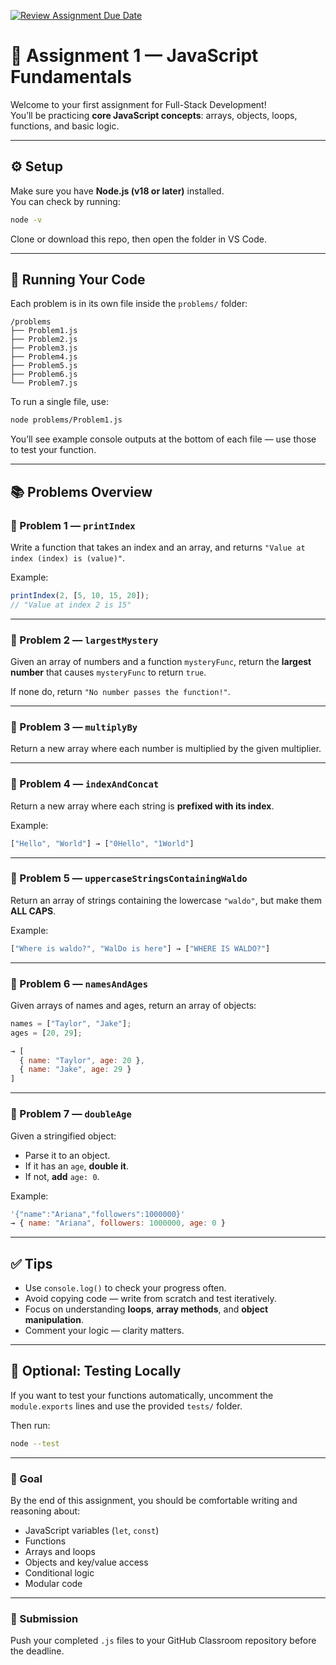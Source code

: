 [![Review Assignment Due Date](https://classroom.github.com/assets/deadline-readme-button-22041afd0340ce965d47ae6ef1cefeee28c7c493a6346c4f15d667ab976d596c.svg)](https://classroom.github.com/a/WCTQlTRG)

# 🧠 Assignment 1 — JavaScript Fundamentals

Welcome to your first assignment for Full-Stack Development!  
You’ll be practicing **core JavaScript concepts**: arrays, objects, loops, functions, and basic logic.

---

## ⚙️ Setup

Make sure you have **Node.js (v18 or later)** installed.  
You can check by running:

```bash
node -v
````

Clone or download this repo, then open the folder in VS Code.

---

## 🚀 Running Your Code

Each problem is in its own file inside the `problems/` folder:

```
/problems
├── Problem1.js
├── Problem2.js
├── Problem3.js
├── Problem4.js
├── Problem5.js
├── Problem6.js
└── Problem7.js
```

To run a single file, use:

```bash
node problems/Problem1.js
```

You’ll see example console outputs at the bottom of each file — use those to test your function.

---

## 📚 Problems Overview

### 🧩 Problem 1 — `printIndex`

Write a function that takes an index and an array, and returns
`"Value at index (index) is (value)"`.

Example:

```js
printIndex(2, [5, 10, 15, 20]);
// "Value at index 2 is 15"
```

---

### 🧩 Problem 2 — `largestMystery`

Given an array of numbers and a function `mysteryFunc`,
return the **largest number** that causes `mysteryFunc` to return `true`.

If none do, return `"No number passes the function!"`.

---

### 🧩 Problem 3 — `multiplyBy`

Return a new array where each number is multiplied by the given multiplier.

---

### 🧩 Problem 4 — `indexAndConcat`

Return a new array where each string is **prefixed with its index**.

Example:

```js
["Hello", "World"] → ["0Hello", "1World"]
```

---

### 🧩 Problem 5 — `uppercaseStringsContainingWaldo`

Return an array of strings containing the lowercase `"waldo"`,
but make them **ALL CAPS**.

Example:

```js
["Where is waldo?", "WalDo is here"] → ["WHERE IS WALDO?"]
```

---

### 🧩 Problem 6 — `namesAndAges`

Given arrays of names and ages, return an array of objects:

```js
names = ["Taylor", "Jake"];
ages = [20, 29];

→ [
  { name: "Taylor", age: 20 },
  { name: "Jake", age: 29 }
]
```

---

### 🧩 Problem 7 — `doubleAge`

Given a stringified object:

* Parse it to an object.
* If it has an `age`, **double it**.
* If not, **add** `age: 0`.

Example:

```js
'{"name":"Ariana","followers":1000000}'
→ { name: "Ariana", followers: 1000000, age: 0 }
```

---

## ✅ Tips

* Use `console.log()` to check your progress often.
* Avoid copying code — write from scratch and test iteratively.
* Focus on understanding **loops**, **array methods**, and **object manipulation**.
* Comment your logic — clarity matters.

---

## 🧩 Optional: Testing Locally

If you want to test your functions automatically,
uncomment the `module.exports` lines and use the provided `tests/` folder.

Then run:

```bash
node --test
```

---

### 💪 Goal

By the end of this assignment, you should be comfortable writing and reasoning about:

* JavaScript variables (`let`, `const`)
* Functions
* Arrays and loops
* Objects and key/value access
* Conditional logic
* Modular code

---

### 🏁 Submission

Push your completed `.js` files to your GitHub Classroom repository before the deadline.
